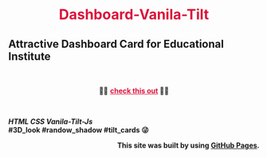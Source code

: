 <h1 align="center" style ="color : crimson ;">Dashboard-Vanila-Tilt</h1> 


## Attractive Dashboard Card for Educational Institute
<br>
<p align="center" >🛑🛑 <a style ="color : crimson;" href="https://avishkarodrigo.github.io/Dashboard-Vanila-Tilt/"><b>check this out<b></a> 🛑🛑</p>
<br>

**_HTML CSS Vanila-Tilt-Js_** 
<br>
#3D_look #randow_shadow #tilt_cards 😜

<p align="right">This site was built by using <a href= "https://pages.github.com/">GitHub Pages</a>.

